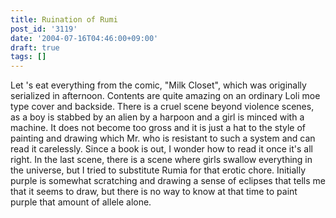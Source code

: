 ```yaml
---
title: Ruination of Rumi
post_id: '3119'
date: '2004-07-16T04:46:00+09:00'
draft: true
tags: []
---
```


Let 's eat everything from the comic, "Milk Closet", which was originally serialized in afternoon. Contents are quite amazing on an ordinary Loli moe type cover and backside. There is a cruel scene beyond violence scenes, as a boy is stabbed by an alien by a harpoon and a girl is minced with a machine. It does not become too gross and it is just a hat to the style of painting and drawing which Mr. who is resistant to such a system and can read it carelessly. Since a book is out, I wonder how to read it once it's all right. In the last scene, there is a scene where girls swallow everything in the universe, but I tried to substitute Rumia for that erotic chore. Initially purple is somewhat scratching and drawing a sense of eclipses that tells me that it seems to draw, but there is no way to know at that time to paint purple that amount of allele alone.
